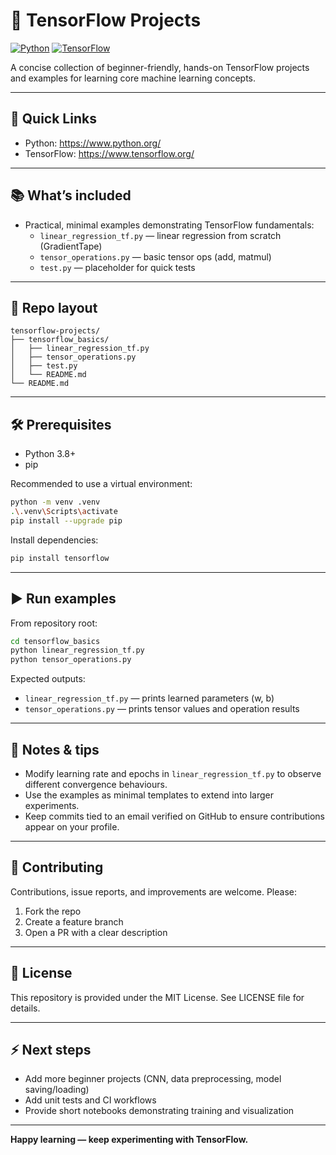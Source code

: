 # 🧠 TensorFlow Projects

[![Python](https://img.shields.io/badge/Python-3.8%2B-blue.svg)](https://www.python.org/) [![TensorFlow](https://img.shields.io/badge/TensorFlow-2.x-orange.svg)](https://www.tensorflow.org/)

A concise collection of beginner-friendly, hands-on TensorFlow projects and examples for learning core machine learning concepts.

---

## 📌 Quick Links

- Python: https://www.python.org/
- TensorFlow: https://www.tensorflow.org/

---

## 📚 What’s included

- Practical, minimal examples demonstrating TensorFlow fundamentals:
  - `linear_regression_tf.py` — linear regression from scratch (GradientTape)
  - `tensor_operations.py` — basic tensor ops (add, matmul)
  - `test.py` — placeholder for quick tests

---

## 📂 Repo layout

```
tensorflow-projects/
├── tensorflow_basics/
│   ├── linear_regression_tf.py
│   ├── tensor_operations.py
│   ├── test.py
│   └── README.md
└── README.md
```

---

## 🛠️ Prerequisites

- Python 3.8+
- pip

Recommended to use a virtual environment:

```sh
python -m venv .venv
.\.venv\Scripts\activate
pip install --upgrade pip
```

Install dependencies:

```sh
pip install tensorflow
```

---

## ▶️ Run examples

From repository root:

```sh
cd tensorflow_basics
python linear_regression_tf.py
python tensor_operations.py
```

Expected outputs:

- `linear_regression_tf.py` — prints learned parameters (w, b)
- `tensor_operations.py` — prints tensor values and operation results

---

## 🧠 Notes & tips

- Modify learning rate and epochs in `linear_regression_tf.py` to observe different convergence behaviours.
- Use the examples as minimal templates to extend into larger experiments.
- Keep commits tied to an email verified on GitHub to ensure contributions appear on your profile.

---

## 🤝 Contributing

Contributions, issue reports, and improvements are welcome. Please:

1. Fork the repo
2. Create a feature branch
3. Open a PR with a clear description

---

## 📜 License

This repository is provided under the MIT License. See LICENSE file for details.

---

## ⚡ Next steps

- Add more beginner projects (CNN, data preprocessing, model saving/loading)
- Add unit tests and CI workflows
- Provide short notebooks demonstrating training and visualization

---

**Happy learning — keep experimenting with TensorFlow.**
